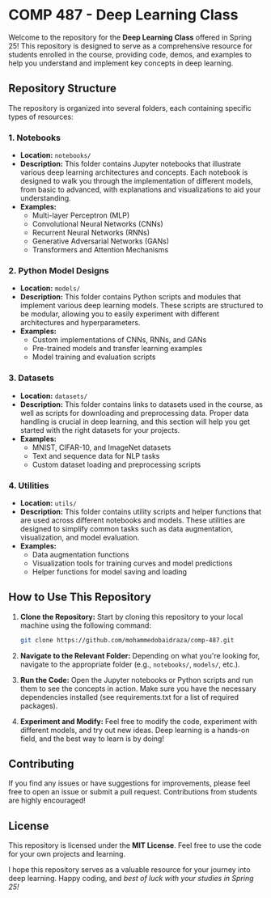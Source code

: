 # COMP 487 - Deep Learning Class


Welcome to the repository for the **Deep Learning Class** offered in Spring 25! This repository is designed to serve as a comprehensive resource for students enrolled in the course, providing code, demos, and examples to help you understand and implement key concepts in deep learning.

## Repository Structure

The repository is organized into several folders, each containing specific types of resources:

### 1. **Notebooks**
   - **Location:** `notebooks/`
   - **Description:** This folder contains Jupyter notebooks that illustrate various deep learning architectures and concepts. Each notebook is designed to walk you through the implementation of different models, from basic to advanced, with explanations and visualizations to aid your understanding.
   - **Examples:** 
     - Multi-layer Perceptron (MLP)
     - Convolutional Neural Networks (CNNs)
     - Recurrent Neural Networks (RNNs)
     - Generative Adversarial Networks (GANs)
     - Transformers and Attention Mechanisms

### 2. **Python Model Designs**
   - **Location:** `models/`
   - **Description:** This folder contains Python scripts and modules that implement various deep learning models. These scripts are structured to be modular, allowing you to easily experiment with different architectures and hyperparameters.
   - **Examples:**
     - Custom implementations of CNNs, RNNs, and GANs
     - Pre-trained models and transfer learning examples
     - Model training and evaluation scripts

### 3. **Datasets**
   - **Location:** `datasets/`
   - **Description:** This folder contains links to datasets used in the course, as well as scripts for downloading and preprocessing data. Proper data handling is crucial in deep learning, and this section will help you get started with the right datasets for your projects.
   - **Examples:**
     - MNIST, CIFAR-10, and ImageNet datasets
     - Text and sequence data for NLP tasks
     - Custom dataset loading and preprocessing scripts

### 4. **Utilities**
   - **Location:** `utils/`
   - **Description:** This folder contains utility scripts and helper functions that are used across different notebooks and models. These utilities are designed to simplify common tasks such as data augmentation, visualization, and model evaluation.
   - **Examples:**
     - Data augmentation functions
     - Visualization tools for training curves and model predictions
     - Helper functions for model saving and loading



## How to Use This Repository

1. **Clone the Repository:** Start by cloning this repository to your local machine using the following command:
   ```bash
   git clone https://github.com/mohammedobaidraza/comp-487.git

2. **Navigate to the Relevant Folder:** Depending on what you're looking for, navigate to the appropriate folder (e.g., `notebooks/`, `models/`, etc.).

3. **Run the Code:** Open the Jupyter notebooks or Python scripts and run them to see the concepts in action. Make sure you have the necessary dependencies installed (see requirements.txt for a list of required packages).

4. **Experiment and Modify:** Feel free to modify the code, experiment with different models, and try out new ideas. Deep learning is a hands-on field, and the best way to learn is by doing!

## Contributing
If you find any issues or have suggestions for improvements, please feel free to open an issue or submit a pull request. Contributions from students are highly encouraged!


## License
This repository is licensed under the **MIT License**. Feel free to use the code for your own projects and learning.

I hope this repository serves as a valuable resource for your journey into deep learning. Happy coding, and *best of luck with your studies in Spring 25!*


